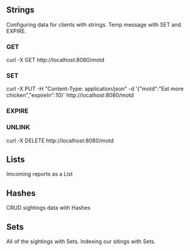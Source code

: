 ## Strings ##

Configuring data for clients with strings. Temp message with SET and EXPIRE.

### GET ###
curl -X GET http://localhost:8080/motd

### SET ###
curl -X PUT -H "Content-Type: application/json" -d '{"motd":"Eat more chicken","expireIn":10}' http://localhost:8080/motd

### EXPIRE ###

### UNLINK ###
curl -X DELETE http://localhost:8080/motd

## Lists ##

Imcoming reports as a List

## Hashes ##

CRUD sightings data with Hashes

## Sets ##

All of the sightings with Sets.
Indexing our sitings with Sets.


